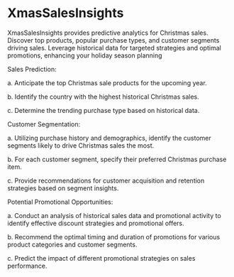# XmasSalesInsights
XmasSalesInsights provides predictive analytics for Christmas sales. Discover top products, popular purchase types, and customer segments driving sales. Leverage historical data for targeted strategies and optimal promotions, enhancing your holiday season planning

Sales Prediction:
  
  a. Anticipate the top Christmas sale products for the upcoming year.
  
  b. Identify the country with the highest historical Christmas sales.
  
  c. Determine the trending purchase type based on historical data.

Customer Segmentation:
  
  a. Utilizing purchase history and demographics, identify the customer segments likely to drive Christmas sales the most.
  
  b. For each customer segment, specify their preferred Christmas purchase item.
  
  c. Provide recommendations for customer acquisition and retention strategies based on segment insights.

Potential Promotional Opportunities:
  
  a. Conduct an analysis of historical sales data and promotional activity to identify effective discount strategies and promotional offers.
  
  b. Recommend the optimal timing and duration of promotions for various product categories and customer segments.
  
  c. Predict the impact of different promotional strategies on sales performance.
